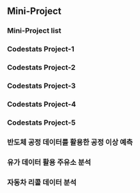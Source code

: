 ## Mini-Project

### Mini-Project list

### Codestats Project-1

### Codestats Project-2

### Codestats Project-3

### Codestats Project-4

### Codestats Project-5

### 반도체 공정 데이터를 활용한 공정 이상 예측

### 유가 데이터 활용 주유소 분석

### 자동차 리콜 데이터 분석
